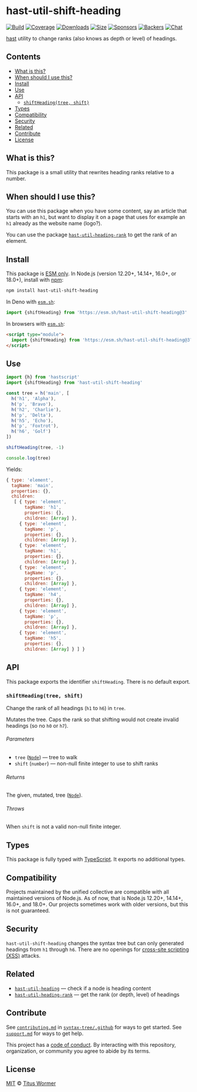 # hast-util-shift-heading

[![Build][build-badge]][build]
[![Coverage][coverage-badge]][coverage]
[![Downloads][downloads-badge]][downloads]
[![Size][size-badge]][size]
[![Sponsors][sponsors-badge]][collective]
[![Backers][backers-badge]][collective]
[![Chat][chat-badge]][chat]

[hast][] utility to change ranks (also knows as depth or level) of headings.

## Contents

*   [What is this?](#what-is-this)
*   [When should I use this?](#when-should-i-use-this)
*   [Install](#install)
*   [Use](#use)
*   [API](#api)
    *   [`shiftHeading(tree, shift)`](#shiftheadingtree-shift)
*   [Types](#types)
*   [Compatibility](#compatibility)
*   [Security](#security)
*   [Related](#related)
*   [Contribute](#contribute)
*   [License](#license)

## What is this?

This package is a small utility that rewrites heading ranks relative to a
number.

## When should I use this?

You can use this package when you have some content, say an article that starts
with an `h1`, but want to display it on a page that uses for example an `h1`
already as the website name (logo?).

You can use the package [`hast-util-heading-rank`][hast-util-heading-rank]
to get the rank of an element.

## Install

This package is [ESM only][esm].
In Node.js (version 12.20+, 14.14+, 16.0+, or 18.0+), install with [npm][]:

```sh
npm install hast-util-shift-heading
```

In Deno with [`esm.sh`][esmsh]:

```js
import {shiftHeading} from 'https://esm.sh/hast-util-shift-heading@3'
```

In browsers with [`esm.sh`][esmsh]:

```html
<script type="module">
  import {shiftHeading} from 'https://esm.sh/hast-util-shift-heading@3?bundle'
</script>
```

## Use

```js
import {h} from 'hastscript'
import {shiftHeading} from 'hast-util-shift-heading'

const tree = h('main', [
  h('h1', 'Alpha'),
  h('p', 'Bravo'),
  h('h2', 'Charlie'),
  h('p', 'Delta'),
  h('h5', 'Echo'),
  h('p', 'Foxtrot'),
  h('h6', 'Golf')
])

shiftHeading(tree, -1)

console.log(tree)
```

Yields:

```js
{ type: 'element',
  tagName: 'main',
  properties: {},
  children:
   [ { type: 'element',
       tagName: 'h1',
       properties: {},
       children: [Array] },
     { type: 'element',
       tagName: 'p',
       properties: {},
       children: [Array] },
     { type: 'element',
       tagName: 'h1',
       properties: {},
       children: [Array] },
     { type: 'element',
       tagName: 'p',
       properties: {},
       children: [Array] },
     { type: 'element',
       tagName: 'h4',
       properties: {},
       children: [Array] },
     { type: 'element',
       tagName: 'p',
       properties: {},
       children: [Array] },
     { type: 'element',
       tagName: 'h5',
       properties: {},
       children: [Array] } ] }
```

## API

This package exports the identifier `shiftHeading`.
There is no default export.

### `shiftHeading(tree, shift)`

Change the rank of all headings (`h1` to `h6`) in `tree`.

Mutates the tree.
Caps the rank so that shifting would not create invalid headings (so no `h0` or
`h7`).

###### Parameters

*   `tree` ([`Node`][node]) — tree to walk
*   `shift` (`number`) — non-null finite integer to use to shift ranks

###### Returns

The given, mutated, tree ([`Node`][node]).

###### Throws

When `shift` is not a valid non-null finite integer.

## Types

This package is fully typed with [TypeScript][].
It exports no additional types.

## Compatibility

Projects maintained by the unified collective are compatible with all maintained
versions of Node.js.
As of now, that is Node.js 12.20+, 14.14+, 16.0+, and 18.0+.
Our projects sometimes work with older versions, but this is not guaranteed.

## Security

`hast-util-shift-heading` changes the syntax tree but can only generated
headings from `h1` through `h6`.
There are no openings for [cross-site scripting (XSS)][xss] attacks.

## Related

*   [`hast-util-heading`](https://github.com/syntax-tree/hast-util-heading)
    — check if a node is heading content
*   [`hast-util-heading-rank`](https://github.com/syntax-tree/hast-util-heading-rank)
    — get the rank (or depth, level) of headings

## Contribute

See [`contributing.md`][contributing] in [`syntax-tree/.github`][health] for
ways to get started.
See [`support.md`][support] for ways to get help.

This project has a [code of conduct][coc].
By interacting with this repository, organization, or community you agree to
abide by its terms.

## License

[MIT][license] © [Titus Wormer][author]

<!-- Definition -->

[build-badge]: https://github.com/syntax-tree/hast-util-shift-heading/workflows/main/badge.svg

[build]: https://github.com/syntax-tree/hast-util-shift-heading/actions

[coverage-badge]: https://img.shields.io/codecov/c/github/syntax-tree/hast-util-shift-heading.svg

[coverage]: https://codecov.io/github/syntax-tree/hast-util-shift-heading

[downloads-badge]: https://img.shields.io/npm/dm/hast-util-shift-heading.svg

[downloads]: https://www.npmjs.com/package/hast-util-shift-heading

[size-badge]: https://img.shields.io/bundlephobia/minzip/hast-util-shift-heading.svg

[size]: https://bundlephobia.com/result?p=hast-util-shift-heading

[sponsors-badge]: https://opencollective.com/unified/sponsors/badge.svg

[backers-badge]: https://opencollective.com/unified/backers/badge.svg

[collective]: https://opencollective.com/unified

[chat-badge]: https://img.shields.io/badge/chat-discussions-success.svg

[chat]: https://github.com/syntax-tree/unist/discussions

[npm]: https://docs.npmjs.com/cli/install

[esm]: https://gist.github.com/sindresorhus/a39789f98801d908bbc7ff3ecc99d99c

[esmsh]: https://esm.sh

[typescript]: https://www.typescriptlang.org

[license]: license

[author]: https://wooorm.com

[health]: https://github.com/syntax-tree/.github

[contributing]: https://github.com/syntax-tree/.github/blob/main/contributing.md

[support]: https://github.com/syntax-tree/.github/blob/main/support.md

[coc]: https://github.com/syntax-tree/.github/blob/main/code-of-conduct.md

[hast]: https://github.com/syntax-tree/hast

[node]: https://github.com/syntax-tree/hast#nodes

[hast-util-heading-rank]: https://github.com/syntax-tree/hast-util-heading-rank

[xss]: https://en.wikipedia.org/wiki/Cross-site_scripting
